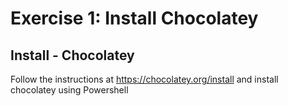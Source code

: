 # Exercise 1: Install Chocolatey 

## Install - Chocolatey
Follow the instructions at https://chocolatey.org/install and install chocolatey using Powershell



